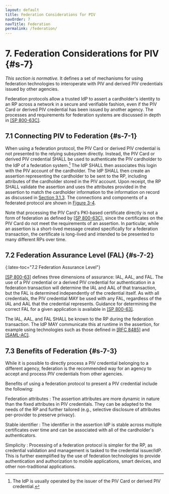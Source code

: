```yaml
---
layout: default
title: Federation Considerations for PIV
navOrder: 7
navTitle: Federation
permalink: /federation/
---
```


# 7. Federation Considerations for PIV {#s-7}

_This section is normative._ It defines a set of mechanisms for using federation technologies to 
interoperate with PIV and derived PIV credentials issued by other agencies.

Federation protocols allow a trusted IdP to assert a cardholder's identity to an RP across a network in a secure and verifiable fashion, even if the PIV Card or derived PIV credential has been issued by another agency. The processes and requirements for federation systems are discussed in depth in [[SP 800-63C]](../_Appendix/references.md#ref-SP-800-63C). 

## 7.1 Connecting PIV to Federation {#s-7-1}

When using a federation protocol, the PIV Card or derived PIV credential is not presented to the relying subsystem directly. Instead, the PIV Card or derived PIV credential SHALL be used to authenticate the PIV cardholder to the IdP of a federation system.[^issuer] The IdP SHALL then associates this login with the PIV account of the cardholder. The IdP SHALL then create an assertion representing the cardholder to be sent to the RP, including attributes of the cardholder stored in the PIV account. Upon receipt, the RP SHALL validate the assertion and uses the attributes provided in the assertion to match the cardholder information to the information on record as discussed in [Section 3.1.3](system.md#s-3-1-3). The connections and components of a federated protocol are shown in [Figure 3-4](system.md#fig-3-4).

Note that processing the PIV Card's PKI-based certificate directly is not a form of federation as defined by [[SP 800-63C]](../_Appendix/references.md#ref-SP-800-63C), since the certificates on the PIV Card do not meet the requirements of an assertion. In particular, while an assertion is a short-lived message created specifically for a federation transaction, the certificate is long-lived and intended to be presented to many different RPs over time.

[^issuer]: The IdP is usually operated by the issuer of the PIV Card or derived PIV credential.

## 7.2 Federation Assurance Level (FAL) {#s-7-2}
{:latex-toc="7.2 Federation Assurance Level"}

[[SP 800-63]](../_Appendix/references.md#ref-SP-800-63) defines three dimensions of assurance: IAL, AAL, and FAL. The use of a PIV credential or a derived PIV credential for authentication in a federation transaction will determine the IAL and AAL of that transaction, but the FAL is determined independently of the credential itself. As with all credentials, the PIV credential MAY be used with any FAL, regardless of the IAL and AAL that the credential represents. Guidance for determining the correct FAL for a given application is available in [[SP 800-63]](../_Appendix/references.md#ref-SP-800-63).

The IAL, AAL, and FAL SHALL be known to the RP during the federation transaction. The IdP MAY communicate this at runtime in the assertion, for example using technologies such as those defined in [[RFC 8485]](../_Appendix/references.md#ref-RFC8485) and [[SAML-AC]](../_Appendix/references.md#ref-SAML-AC).

## 7.3 Benefits of Federation {#s-7-3}

While it is possible to directly process a PIV credential belonging to a different agency, federation is the recommended way for an agency to accept and process PIV credentials from other agencies.

Benefits of using a federation protocol to present a PIV credential include the following:

Federation attributes
: The assertion attributes are more dynamic in nature than the fixed attributes in PIV credentials. They can be adapted to the needs of the RP and further tailored (e.g., selective disclosure of attributes per-provider to preserve privacy). 

Stable identifier
: The identifier in the assertion IdP is stable across multiple certificates over time and can be associated with all of the cardholder's authenticators.

Simplicity
: Processing of a federation protocol is simpler for the RP, as credential validation and management is tasked to the credential issuer/IdP. This is further exemplified by the use of federation technologies to provide authentication and authorization to mobile applications, smart devices, and other non-traditional applications. 

